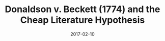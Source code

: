 ---
layout: post
title: Donaldson v. Beckett (1774) and the Cheap Literature Hypothesis
date: 2017-02-10
categories: posts
thumbnail: /assets/posts/cheap-literature/cheap-literature-thumb.jpg
thumbnail_color: 'F0874B'
description: |
  Scholars argue the creation of fixed-term copyright in 1774 led to lower book prices. New data from half a million text records suggests otherwise.
route: https://earlybookmarket.com/cheap-literature.html
---